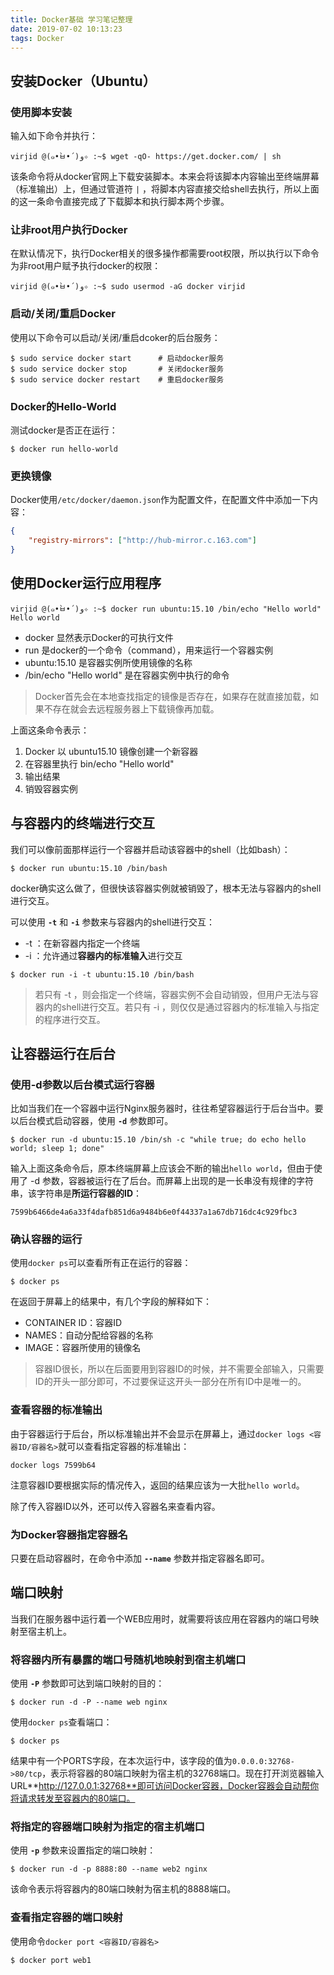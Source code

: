 ```yaml
---
title: Docker基础 学习笔记整理
date: 2019-07-02 10:13:23
tags: Docker
---
```


## 安装Docker（Ubuntu）

### 使用脚本安装

输入如下命令并执行：

```
virjid @(๑•̀ㅂ•́)و✧ :~$ wget -qO- https://get.docker.com/ | sh
```

该条命令将从docker官网上下载安装脚本。本来会将该脚本内容输出至终端屏幕（标准输出）上，但通过管道符 `|` ，将脚本内容直接交给shell去执行，所以上面的这一条命令直接完成了下载脚本和执行脚本两个步骤。

### 让非root用户执行Docker

在默认情况下，执行Docker相关的很多操作都需要root权限，所以执行以下命令为非root用户赋予执行docker的权限：

```
virjid @(๑•̀ㅂ•́)و✧ :~$ sudo usermod -aG docker virjid
```

### 启动/关闭/重启Docker

使用以下命令可以启动/关闭/重启dcoker的后台服务：

```
$ sudo service docker start      # 启动docker服务
$ sudo service docker stop       # 关闭docker服务
$ sudo service docker restart    # 重启docker服务
```

### Docker的Hello-World

测试docker是否正在运行：

```
$ docker run hello-world
```

### 更换镜像

Docker使用`/etc/docker/daemon.json`作为配置文件，在配置文件中添加一下内容：

```json
{
    "registry-mirrors": ["http://hub-mirror.c.163.com"]
}
```





## 使用Docker运行应用程序

```
virjid @(๑•̀ㅂ•́)و✧ :~$ docker run ubuntu:15.10 /bin/echo "Hello world"
Hello world
```



- docker 显然表示Docker的可执行文件
- run 是docker的一个命令（command），用来运行一个容器实例
- ubuntu:15.10 是容器实例所使用镜像的名称
- /bin/echo "Hello world" 是在容器实例中执行的命令

> Docker首先会在本地查找指定的镜像是否存在，如果存在就直接加载，如果不存在就会去远程服务器上下载镜像再加载。

上面这条命令表示：

1. Docker 以 ubuntu15.10 镜像创建一个新容器
2. 在容器里执行 bin/echo "Hello world"
3. 输出结果
4. 销毁容器实例

## 与容器内的终端进行交互

我们可以像前面那样运行一个容器并启动该容器中的shell（比如bash）：

```
$ docker run ubuntu:15.10 /bin/bash
```

docker确实这么做了，但很快该容器实例就被销毁了，根本无法与容器内的shell进行交互。



可以使用 **`-t`** 和 **`-i`** 参数来与容器内的shell进行交互：

- -t ：在新容器内指定一个终端
- -i ：允许通过**容器内的标准输入**进行交互

```
$ docker run -i -t ubuntu:15.10 /bin/bash
```

>若只有 -t ，则会指定一个终端，容器实例不会自动销毁，但用户无法与容器内的shell进行交互。若只有 -i ，则仅仅是通过容器内的标准输入与指定的程序进行交互。

## 让容器运行在后台

### 使用-d参数以后台模式运行容器

比如当我们在一个容器中运行Nginx服务器时，往往希望容器运行于后台当中。要以后台模式启动容器，使用 **`-d`** 参数即可。



```
$ docker run -d ubuntu:15.10 /bin/sh -c "while true; do echo hello world; sleep 1; done"
```

输入上面这条命令后，原本终端屏幕上应该会不断的输出`hello world`，但由于使用了 -d 参数，容器被运行在了后台。而屏幕上出现的是一长串没有规律的字符串，该字符串是**所运行容器的ID**：

```
7599b6466de4a6a33f4dafb851d6a9484b6e0f44337a1a67db716dc4c929fbc3
```

### 确认容器的运行

使用`docker ps`可以查看所有正在运行的容器：

```
$ docker ps
```

在返回于屏幕上的结果中，有几个字段的解释如下：

- CONTAINER ID：容器ID
- NAMES：自动分配给容器的名称
- IMAGE：容器所使用的镜像名

> 容器ID很长，所以在后面要用到容器ID的时候，并不需要全部输入，只需要ID的开头一部分即可，不过要保证这开头一部分在所有ID中是唯一的。

### 查看容器的标准输出

由于容器运行于后台，所以标准输出并不会显示在屏幕上，通过`docker logs <容器ID/容器名>`就可以查看指定容器的标准输出：

```
docker logs 7599b64
```

注意容器ID要根据实际的情况传入，返回的结果应该为一大批`hello world`。

除了传入容器ID以外，还可以传入容器名来查看内容。

### 为Docker容器指定容器名

只要在启动容器时，在命令中添加 **`--name`** 参数并指定容器名即可。

## 端口映射

当我们在服务器中运行着一个WEB应用时，就需要将该应用在容器内的端口号映射至宿主机上。

### 将容器内所有暴露的端口号随机地映射到宿主机端口

使用 **`-P`** 参数即可达到端口映射的目的：

```
$ docker run -d -P --name web nginx
```

使用`docker ps`查看端口：

```
$ docker ps
```

结果中有一个PORTS字段，在本次运行中，该字段的值为`0.0.0.0:32768->80/tcp`，表示将容器的80端口映射为宿主机的32768端口。现在打开浏览器输入URL**http://127.0.0.1:32768**即可访问Docker容器，Docker容器会自动帮你将请求转发至容器内的80端口。

### 将指定的容器端口映射为指定的宿主机端口

使用 **`-p`** 参数来设置指定的端口映射：

```
$ docker run -d -p 8888:80 --name web2 nginx
```

该命令表示将容器内的80端口映射为宿主机的8888端口。

### 查看指定容器的端口映射

使用命令`docker port <容器ID/容器名>`

```
$ docker port web1
```

